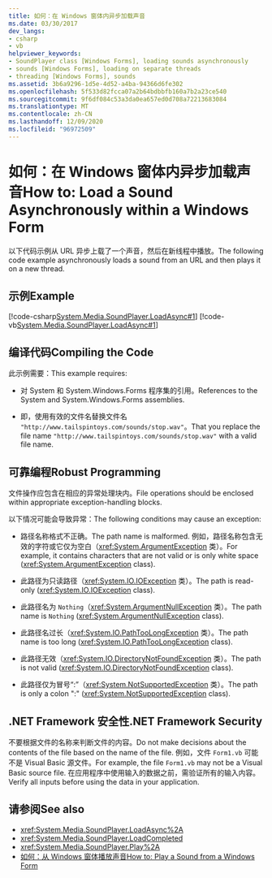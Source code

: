```yaml
---
title: 如何：在 Windows 窗体内异步加载声音
ms.date: 03/30/2017
dev_langs:
- csharp
- vb
helpviewer_keywords:
- SoundPlayer class [Windows Forms], loading sounds asynchronously
- sounds [Windows Forms], loading on separate threads
- threading [Windows Forms], sounds
ms.assetid: 3b6a9296-1d5e-4d52-a4ba-94366d6fe302
ms.openlocfilehash: 5f533d82fcca07a2b64bdbbfb160a7b2a23ce540
ms.sourcegitcommit: 9f6df084c53a3da0ea657ed0d708a72213683084
ms.translationtype: MT
ms.contentlocale: zh-CN
ms.lasthandoff: 12/09/2020
ms.locfileid: "96972509"
---
```

# <a name="how-to-load-a-sound-asynchronously-within-a-windows-form"></a><span data-ttu-id="acfd7-102">如何：在 Windows 窗体内异步加载声音</span><span class="sxs-lookup"><span data-stu-id="acfd7-102">How to: Load a Sound Asynchronously within a Windows Form</span></span>
<span data-ttu-id="acfd7-103">以下代码示例从 URL 异步上载了一个声音，然后在新线程中播放。</span><span class="sxs-lookup"><span data-stu-id="acfd7-103">The following code example asynchronously loads a sound from an URL and then plays it on a new thread.</span></span>  
  
## <a name="example"></a><span data-ttu-id="acfd7-104">示例</span><span class="sxs-lookup"><span data-stu-id="acfd7-104">Example</span></span>  
 [!code-csharp[System.Media.SoundPlayer.LoadAsync#1](~/samples/snippets/csharp/VS_Snippets_Winforms/System.Media.SoundPlayer.LoadAsync/CS/Form1.cs#1)]
 [!code-vb[System.Media.SoundPlayer.LoadAsync#1](~/samples/snippets/visualbasic/VS_Snippets_Winforms/System.Media.SoundPlayer.LoadAsync/VB/Form1.vb#1)]  
  
## <a name="compiling-the-code"></a><span data-ttu-id="acfd7-105">编译代码</span><span class="sxs-lookup"><span data-stu-id="acfd7-105">Compiling the Code</span></span>  
 <span data-ttu-id="acfd7-106">此示例需要：</span><span class="sxs-lookup"><span data-stu-id="acfd7-106">This example requires:</span></span>  
  
- <span data-ttu-id="acfd7-107">对 System 和 System.Windows.Forms 程序集的引用。</span><span class="sxs-lookup"><span data-stu-id="acfd7-107">References to the System and System.Windows.Forms assemblies.</span></span>  
  
- <span data-ttu-id="acfd7-108">即，使用有效的文件名替换文件名 `"http://www.tailspintoys.com/sounds/stop.wav"`。</span><span class="sxs-lookup"><span data-stu-id="acfd7-108">That you replace the file name `"http://www.tailspintoys.com/sounds/stop.wav"` with a valid file name.</span></span>  
  
## <a name="robust-programming"></a><span data-ttu-id="acfd7-109">可靠编程</span><span class="sxs-lookup"><span data-stu-id="acfd7-109">Robust Programming</span></span>  
 <span data-ttu-id="acfd7-110">文件操作应包含在相应的异常处理块内。</span><span class="sxs-lookup"><span data-stu-id="acfd7-110">File operations should be enclosed within appropriate exception-handling blocks.</span></span>  
  
 <span data-ttu-id="acfd7-111">以下情况可能会导致异常：</span><span class="sxs-lookup"><span data-stu-id="acfd7-111">The following conditions may cause an exception:</span></span>  
  
- <span data-ttu-id="acfd7-112">路径名称格式不正确。</span><span class="sxs-lookup"><span data-stu-id="acfd7-112">The path name is malformed.</span></span> <span data-ttu-id="acfd7-113">例如，路径名称包含无效的字符或它仅为空白（<xref:System.ArgumentException> 类）。</span><span class="sxs-lookup"><span data-stu-id="acfd7-113">For example, it contains characters that are not valid or is only white space (<xref:System.ArgumentException> class).</span></span>  
  
- <span data-ttu-id="acfd7-114">此路径为只读路径（<xref:System.IO.IOException> 类）。</span><span class="sxs-lookup"><span data-stu-id="acfd7-114">The path is read-only (<xref:System.IO.IOException> class).</span></span>  
  
- <span data-ttu-id="acfd7-115">此路径名为 `Nothing`（<xref:System.ArgumentNullException> 类）。</span><span class="sxs-lookup"><span data-stu-id="acfd7-115">The path name is `Nothing` (<xref:System.ArgumentNullException> class).</span></span>  
  
- <span data-ttu-id="acfd7-116">此路径名过长（<xref:System.IO.PathTooLongException> 类）。</span><span class="sxs-lookup"><span data-stu-id="acfd7-116">The path name is too long (<xref:System.IO.PathTooLongException> class).</span></span>  
  
- <span data-ttu-id="acfd7-117">此路径无效（<xref:System.IO.DirectoryNotFoundException> 类）。</span><span class="sxs-lookup"><span data-stu-id="acfd7-117">The path is not valid (<xref:System.IO.DirectoryNotFoundException> class).</span></span>  
  
- <span data-ttu-id="acfd7-118">此路径仅为冒号“:”（<xref:System.NotSupportedException> 类）。</span><span class="sxs-lookup"><span data-stu-id="acfd7-118">The path is only a colon ":" (<xref:System.NotSupportedException> class).</span></span>  
  
## <a name="net-framework-security"></a><span data-ttu-id="acfd7-119">.NET Framework 安全性</span><span class="sxs-lookup"><span data-stu-id="acfd7-119">.NET Framework Security</span></span>  
 <span data-ttu-id="acfd7-120">不要根据文件的名称来判断文件的内容。</span><span class="sxs-lookup"><span data-stu-id="acfd7-120">Do not make decisions about the contents of the file based on the name of the file.</span></span> <span data-ttu-id="acfd7-121">例如，文件 `Form1.vb` 可能不是 Visual Basic 源文件。</span><span class="sxs-lookup"><span data-stu-id="acfd7-121">For example, the file `Form1.vb` may not be a Visual Basic source file.</span></span> <span data-ttu-id="acfd7-122">在应用程序中使用输入的数据之前，需验证所有的输入内容。</span><span class="sxs-lookup"><span data-stu-id="acfd7-122">Verify all inputs before using the data in your application.</span></span>  
  
## <a name="see-also"></a><span data-ttu-id="acfd7-123">请参阅</span><span class="sxs-lookup"><span data-stu-id="acfd7-123">See also</span></span>

- <xref:System.Media.SoundPlayer.LoadAsync%2A>
- <xref:System.Media.SoundPlayer.LoadCompleted>
- <xref:System.Media.SoundPlayer.Play%2A>
- [<span data-ttu-id="acfd7-124">如何：从 Windows 窗体播放声音</span><span class="sxs-lookup"><span data-stu-id="acfd7-124">How to: Play a Sound from a Windows Form</span></span>](how-to-play-a-sound-from-a-windows-form.md)
